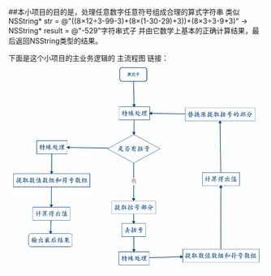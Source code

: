 ##本小项目的目的是，处理任意数字任意符号组成合理的算式字符串
类似NSString* str = @"((8×12÷3-99-3)+(8×(1-30-29)+3))+(8×3÷3-9+3)" -> NSString* result = @"-529"字符串式子
并由它数学上基本的正确计算结果，最后返回NSString类型的结果。

下面是这个小项目的主业务逻辑的 主流程图 链接：
![baidu](https://github.com/HeYang123456789/Objective-C/blob/master/one.png)


